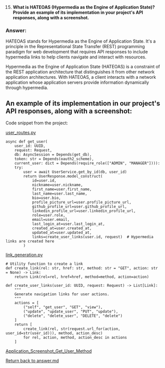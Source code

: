 
15. **What is HATEOAS (Hypermedia as the Engine of Application State)? Provide an example of its implementation in your project's API responses, along with a screenshot.**

### Answer:
HATEOAS stands for Hypermedia as the Engine of Application State. It's a principle in the Representational State Transfer (REST) programming paradigm for web development that requires API responses to include hypermedia links to help clients navigate and interact with resources.

Hypermedia as the Engine of Application State (HATEOAS) is a constraint of the REST application architecture that distinguishes it from other network application architectures. With HATEOAS, a client interacts with a network application whose application servers provide information dynamically through hypermedia.

## An example of its implementation in our project's API responses, along with a screenshot:
Code snippet from the project:

[user_routes.py](/app/routers/user_routes.py)

```
async def get_user(
    user_id: UUID,
    request: Request,
    db: AsyncSession = Depends(get_db),
    token: str = Depends(oauth2_scheme),
    current_user: dict = Depends(require_role(["ADMIN", "MANAGER"]))):
    try:
        user = await UserService.get_by_id(db, user_id)
        return UserResponse.model_construct(
            id=user.id,
            nickname=user.nickname,
            first_name=user.first_name,
            last_name=user.last_name,
            bio=user.bio,
            profile_picture_url=user.profile_picture_url,
            github_profile_url=user.github_profile_url,
            linkedin_profile_url=user.linkedin_profile_url,
            role=user.role,
            email=user.email,
            last_login_at=user.last_login_at,
            created_at=user.created_at,
            updated_at=user.updated_at,
            links=create_user_links(user.id, request)  # Hypermedia links are created here
        )

```

[link_generation.py](/app/utils/link_generation.py)

```
# Utility function to create a link
def create_link(rel: str, href: str, method: str = "GET", action: str = None) -> Link:
    return Link(rel=rel, href=href, method=method, action=action)
```

```
def create_user_links(user_id: UUID, request: Request) -> List[Link]:
    """
    Generate navigation links for user actions.
    """
    actions = [
        ("self", "get_user", "GET", "view"),
        ("update", "update_user", "PUT", "update"),
        ("delete", "delete_user", "DELETE", "delete")
    ]
    return [
        create_link(rel, str(request.url_for(action, user_id=str(user_id))), method, action_desc)
        for rel, action, method, action_desc in actions
    ]
```


[Application_Screenshot_Get_User_Method](/screenshots/Question15/Q15_Application_Screenshot.png)


[Return back to answer.md](/answer.md)